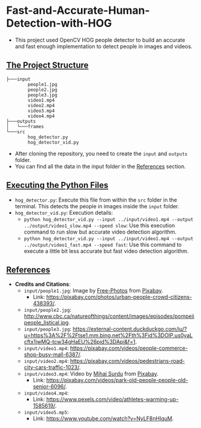 # Fast-and-Accurate-Human-Detection-with-HOG



* This project used OpenCV HOG people detector to build an accurate and fast enough implementation to detect people in images and videos.



## <u></u>



## <u>The Project Structure</u>

```
├───input
        people1.jpg
        people2.jpg
        people3.jpg
        video1.mp4
        video2.mp4
        video3.mp4
        video4.mp4
├───outputs
│   └───frames
└───src
        hog_detector.py
        hog_detector_vid.py
```

* After cloning the repository, you need to create the `input` and `outputs` folder.
* You can find all the data in the input folder in the [References](#References) section.



## <u>Executing the Python Files</u>

* `hog_detector.py`: Execute this file from within the `src` folder in the terminal. This detects the people in images inside the `input` folder.
* `hog_detector_vid.py`:  Execution details:
  * `python hog_detector_vid.py --input ../input/video1.mp4 --output ../output/video1_slow.mp4 --speed slow`: Use this execution command to run slow but accurate video detection algorithm.
  * `python hog_detector_vid.py --input ../input/video1.mp4 --output ../output/video1_fast.mp4 --speed fast`: Use this command to execute a little bit less accurate but fast video detection algorithm.



## <u>References</u>

* **Credits and Citations**:
  * `input/people1.jpg`: Image by <a href="https://pixabay.com/photos/?utm_source=link-attribution&amp;utm_medium=referral&amp;utm_campaign=image&amp;utm_content=438393">Free-Photos</a> from <a href="https://pixabay.com/?utm_source=link-attribution&amp;utm_medium=referral&amp;utm_campaign=image&amp;utm_content=438393">Pixabay</a>.
    * Link: https://pixabay.com/photos/urban-people-crowd-citizens-438393/.
  * `input/people2.jpg`: http://www.cbc.ca/natureofthings/content/images/episodes/pompeiipeople_listical.jpg.
  * `input/people3.jpg`: https://external-content.duckduckgo.com/iu/?u=https%3A%2F%2Ftse1.mm.bing.net%2Fth%3Fid%3DOIP.us0yaLcftx1jwMQ-tcw34gHaEU%26pid%3DApi&f=1.
  * `input/video1.mp4`: https://pixabay.com/videos/people-commerce-shop-busy-mall-6387/.
  * `input/video2.mp4`: https://pixabay.com/videos/pedestrians-road-city-cars-traffic-1023/.
  * `input/video3.mp4`: Video by <a href="https://pixabay.com/users/surdumihail-3593622/?utm_source=link-attribution&amp;utm_medium=referral&amp;utm_campaign=image&amp;utm_content=6096">Mihai Surdu</a> from <a href="https://pixabay.com/?utm_source=link-attribution&amp;utm_medium=referral&amp;utm_campaign=image&amp;utm_content=6096">Pixabay</a>.
    * Link: https://pixabay.com/videos/park-old-people-people-old-senior-6096/.
  * `input/video4.mp4`:
    * Link: https://www.pexels.com/video/athletes-warming-up-1585619/.
  * `input/video5.mp5`: 
    * Link: https://www.youtube.com/watch?v=NyLF8nHIquM.
